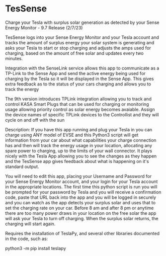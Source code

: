 # TesSense
Charge your Tesla with surplus solar generation as detected by your Sense Energy Monitor - 9.7 Release (2/7/23)

TesSense logs into your Sense Energy Monitor and your Tesla account and tracks the amount of surplus 
energy your solar system is generating and asks your Tesla to start or stop charging and adjusts the 
amps used for charging, based on the amount of free solar and updates every two minutes.

Integration with the SenseLink service allows this app to communicate as a TP-Link to the Sense App and 
send the active energy being used for charging by the Tesla so it will be displayed in the Sense App.
This gives extra feedback as to the status of your cars charging and allows you to track the energy

The 9th version introduces TPLink integration allowing you to track and control KASA Smart 
Plugs that can be used for charging or monitoring usage allowing priority control as solar energy becomes 
avaiable. Assign the device names of specific TPLink devices to the Controllist and they will cycle on
and off with the sun

Description:
If you have this app running and plug your Tesla in you can charge using ANY model of EVSE and this 
Python3 script will get information from your car about what capabilities your charge connection has 
and then will track the energy usage in your location, allocating any spare power to charging, up to 
the limits of your wall connector. It plays nicely with the Tesla App allowing you to see the changes 
as they happen and the TesSense app gives feedback about what is happening on it's standard output. 

You will need to edit this app, placing your Username and Password for your Sense Energy Monitor account, 
and your login for your Tesla account in the appropriate locations. The first time this python script 
is run you will be prompted for your password by Tesla and you will receive a confirmation code, paste 
that URL back into the app and you will be logged in securely and you can watch as the app detects your 
surplus solar and uses that to set the charging rate on your car. Before 8 am and after 8 pm or anytime 
there are too many power draws in your location on the free solar the app will ask your Tesla to turn 
off charging. When the surplus solar returns, the charging will start again.

Requires the installation of TeslaPy, and several other libraries documented in the code, such as:

python3 -m pip install teslapy
